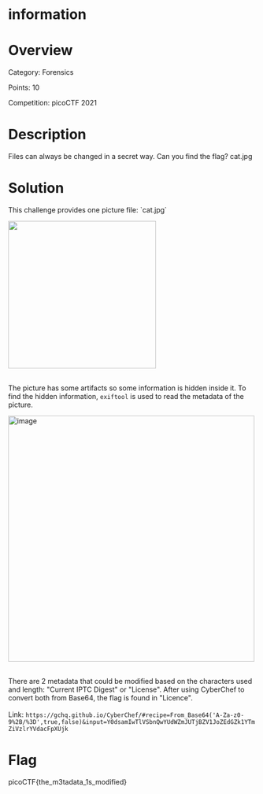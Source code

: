 # information

# Overview
Category: Forensics

Points: 10

Competition: picoCTF 2021

# Description
Files can always be changed in a secret way. Can you find the flag? cat.jpg

# Solution
<p>This challenge provides one picture file: `cat.jpg`</p>
<img src=https://github.com/jy-liew/CTF_Writeup/assets/138641379/ad0e36f3-af18-45ab-9d2c-8707ba8d9d4d style="height: 300px">
<br><br>
<p>The picture has some artifacts so some information is hidden inside it. To find the hidden information, <code>exiftool</code> is used to read the metadata of the picture.</p>

<img height="500" alt="image" src="https://github.com/jy-liew/CTF_Writeup/assets/138641379/519deb4f-ea61-4b2d-a153-b5ccf969df98">
<br><br>
<p>
  There are 2 metadata that could be modified based on the characters used and length: "Current IPTC Digest" or "License".
  After using CyberChef to convert both from Base64, the flag is found in "Licence".<br><br>
  Link: <code>https://gchq.github.io/CyberChef/#recipe=From_Base64('A-Za-z0-9%2B/%3D',true,false)&input=Y0dsamIwTlVSbnQwYUdWZmJUTjBZV1JoZEdGZk1YTmZiVzlrYVdacFpXUjk</code>
</p>

# Flag
picoCTF{the_m3tadata_1s_modified}

